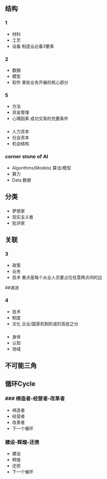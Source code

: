 ## 结构
### 1
 - 材料
 - 工艺
 - 设备
制造业必备3要素

### 2
 - 数据
 - 模型
 - 软件
某些业务开展的核心部分

### 5
 - 方法
 - 资金管理
 - 心理因素
成功交易的充要条件

### 
 - 人力资本
 - 社会资本
 - 机会结构

 ### corner stone of AI
  - Algorithms(Models) 算法/模型
  - 算力
  - Data 数据


## 分类
### 
 - 梦想家
 - 现实主义者
 - 批评家


## 关联
### 3
 - 政策
 - 业务
 - 技术
重点是每个从业人员要占位任意两点间的边

##递进
### 4
 - 技术
 - 制度
 - 文化
企业/国家机制形成的高低之分

### 
 - 身体
 - 认知
 - 场域


## 不可能三角
###

###

## 循环Cycle

### ### 缔造者-经营者-改革者
 - 缔造者
 - 经营者
 - 改革者
 - 下一个循环
### 建设-辉煌-还债
 - 建设
 - 辉煌
 - 还债
 - 下一个循环
